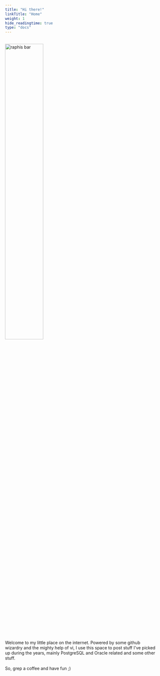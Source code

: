 ```yaml
---
title: "Hi there!"
linkTitle: "Home"
weight: 1
hide_readingtime: true
type: "docs"
---
```

<br>
<img class="floatimg" src="/bar.jpg" alt="raphis bar" width="50%" height="50%"/>
<br>
<br>
Welcome to my little place on the internet. Powered by some github wizardry and the mighty help of vi, I use this space to post stuff I've picked up during the years, mainly PostgreSQL and Oracle related and some other stuff. 
<br>
<br>
So, grep a coffee and have fun ;)  
</p>
<div style="clear: both;"></div>
